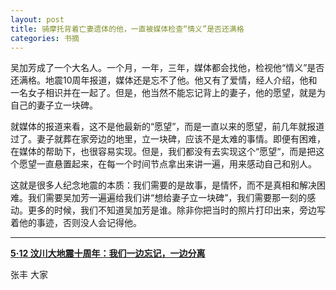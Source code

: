 ```yaml
---
layout: post
title: 骑摩托背着亡妻遗体的他，一直被媒体检查“情义”是否还满格
categories: 书摘
---
```


吴加芳成了一个大名人。一个月，一年，三年，媒体都会找他，检视他“情义”是否还满格。地震10周年报道，媒体还是忘不了他。他又有了爱情，经人介绍，他和一名女子相识并在一起了。但是，他当然不能忘记背上的妻子，他的愿望，就是为自己的妻子立一块碑。

就媒体的报道来看，这不是他最新的“愿望”，而是一直以来的愿望，前几年就报道过了。妻子就葬在家旁边的地里，立一块碑，应该不是太难的事情。即便有困难，在媒体的帮助下，也很容易实现。但是，我们都没有去实现这个“愿望“，而是把这个愿望一直悬置起来，在每一个时间节点拿出来讲一遍，用来感动自己和别人。

这就是很多人纪念地震的本质：我们需要的是故事，是情怀，而不是真相和解决困难。我们需要吴加芳一遍遍给我们讲“想给妻子立一块碑”，我们需要那一刻的感动。更多的时候，我们不知道吴加芳是谁。除非你把当时的照片打印出来，旁边写着他的事迹，否则没人会记得他。

---

**[5·12 汶川大地震十周年：我们一边忘记，一边分离](https://mp.weixin.qq.com/s/CaQZSGdbVTJ1oydSW2EzrQ)**

张丰 大家